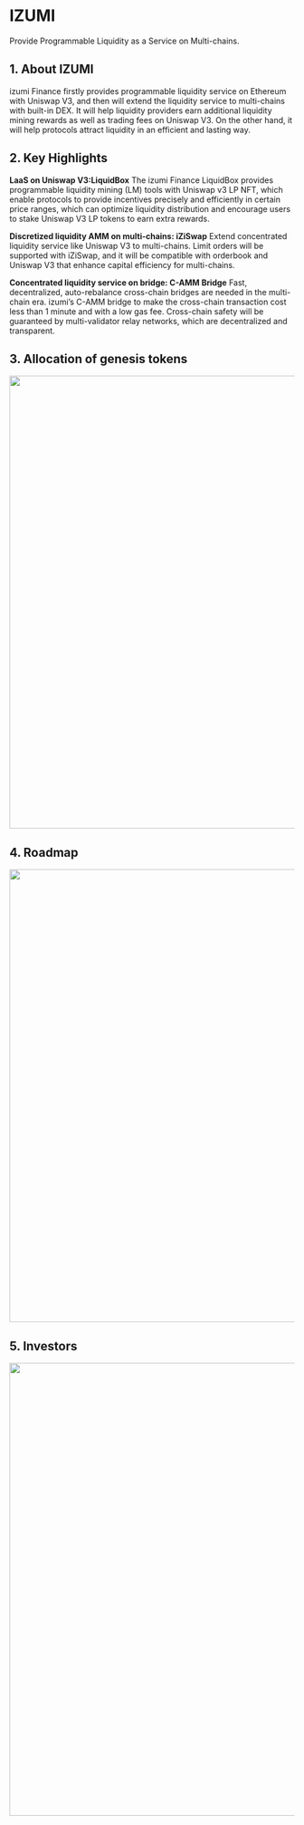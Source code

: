 # IZUMI

Provide Programmable Liquidity as a Service on Multi-chains.



## 1. About IZUMI

izumi Finance firstly provides programmable liquidity service on Ethereum with Uniswap V3, and then will extend the liquidity service to multi-chains with built-in DEX. It will help liquidity providers earn additional liquidity mining rewards as well as trading fees on Uniswap V3. On the other hand, it will help protocols attract liquidity in an efficient and lasting way.



## 2. Key Highlights

**LaaS on Uniswap V3:LiquidBox**
The izumi Finance LiquidBox provides programmable liquidity mining (LM) tools with Uniswap v3 LP NFT, which enable protocols to provide incentives precisely and efficiently in certain price ranges, which can optimize liquidity distribution and encourage users to stake Uniswap V3 LP tokens to earn extra rewards.

**Discretized liquidity AMM on multi-chains: iZiSwap**
Extend concentrated liquidity service like Uniswap V3 to multi-chains. Limit orders will be supported with iZiSwap, and it will be compatible with orderbook and Uniswap V3 that enhance capital efficiency for multi-chains.

**Concentrated liquidity service on bridge: C-AMM Bridge**
Fast, decentralized, auto-rebalance cross-chain bridges are needed in the multi-chain era. izumi’s C-AMM bridge to make the cross-chain transaction cost less than 1 minute and with a low gas fee. Cross-chain safety will be guaranteed by multi-validator relay networks, which are decentralized and transparent.





## 3. Allocation of genesis tokens

<img src="https://ic-market-projects.solv.finance/images/IZI/izi-allocation.png " width="800px" style="margin: 0 auto;" />





## 4. Roadmap



<img src="https://ic-market-projects.solv.finance/images/IZI/izi-roadmap.png" width="800px" style="margin: 0 auto;" />



## 5. Investors

<img src="https://ic-market-projects.solv.finance/images/IZI/izi-investors.png" width="800px" style="margin: 0 auto;" />

